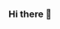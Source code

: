 ### Hi there 👋
<!--
**abdallahahmed18/abdallahahmed18** is a ✨ _special_ ✨ repository because its `README.md` (this file) appears on your GitHub profile.

Here are some ideas to get you started:
- 🔭 I’m currently working on Practice projects for both Front end and Back end Web development
- 🌱 I’m currently learning Python,C,Html,Javascript,Php and MySQL
- 👯 I’m looking to collaborate on Back end Php and MySQL server interaction
- 🤔 I’m looking for help with interaction and coordination in C, python and Javascript in backend systems.
- 📫 How to reach me: [Twitter(https://twitter.com/Abdalla_abdash)]
- 😄 Pronouns: He/Him
- ⚡ Fun fact: Transport of goods by land is SHIPMENT while transport of goods by sea is called CARGO.....get it?😂😂😂
-->
